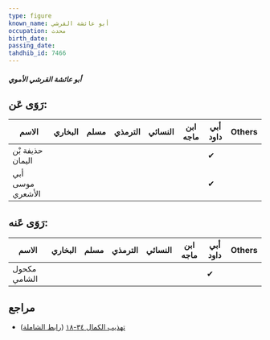 ```yaml
---
type: figure
known_name: أبو عائشة القرشي
occupation: محدث
birth_date:
passing_date:
tahdhib_id: 7466
---
```

##### أبو عائشة القرشي الأموي

## رَوَى عَن:
| الاسم            | البخاري | مسلم | الترمذي | النسائي | ابن ماجه | أبي داود | Others |
| ---------------- | ------- | ---- | ------- | ------- | -------- | -------- | ------ |
| حذيفة بْن اليمان |         |      |         |         |          | ✔        |        |
| أبي موسى الأشعري |         |      |         |         |          | ✔        |        |
## رَوَى عَنه:
| الاسم        | البخاري | مسلم | الترمذي | النسائي | ابن ماجه | أبي داود | Others |
| ------------ | ------- | ---- | ------- | ------- | -------- | -------- | ------ |
| مكحول الشامي |         |      |         |         |          | ✔        |        |
## مراجع
- [تهذيب الكمال ٣٤-١٨](obsidian://open?vault=Tahdhib-al-Kamal&file=Figures/٧٤٦٦-أبو%20عائشة%20القرشي%20الأموي) ([رابط الشاملة](https://shamela.ws/book/3722/18135))